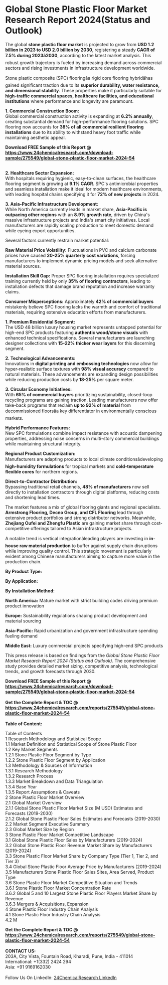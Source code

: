 <h1>Global Stone Plastic Floor Market Research Report 2024(Status and Outlook)</h1><p>The global <strong>stone plastic floor market</strong> is projected to grow from <strong>USD 1.2 billion in 2023 to USD 2.0 billion by 2030</strong>, registering a steady <strong>CAGR of 7.5% during 2023â2030</strong>, according to the latest market analysis. This robust growth trajectory is fueled by increasing demand across commercial sectors and rising investments in infrastructure development worldwide.</p><p>Stone plastic composite (SPC) flooringâa rigid core flooring hybridâhas gained significant traction due to its <strong>superior durability, water resistance, and dimensional stability</strong>. These properties make it particularly suitable for <strong>high-traffic commercial spaces, healthcare facilities, and educational institutions</strong> where performance and longevity are paramount.</p><p><strong>1. Commercial Construction Boom:</strong><br>
Global commercial construction activity is expanding at <strong>6.2% annually</strong>, creating substantial demand for high-performance flooring solutions. SPC flooring now accounts for <strong>38% of all commercial resilient flooring installations</strong> due to its ability to withstand heavy foot traffic while maintaining aesthetic appeal.</p><div><b>Download FREE Sample of this Report @ 
            <a href="https://www.24chemicalresearch.com/download-sample/275549/global-stone-plastic-floor-market-2024-54">
            https://www.24chemicalresearch.com/download-sample/275549/global-stone-plastic-floor-market-2024-54</a></b></div><br><p><strong>2. Healthcare Sector Expansion:</strong><br>
With hospitals requiring hygienic, easy-to-clean surfaces, the healthcare flooring segment is growing at <strong>9.1% CAGR</strong>. SPC's antimicrobial properties and seamless installation make it ideal for modern healthcare environments, with leading hospital chains specifying it for <strong>72% of new projects</strong> in 2024.</p><p><strong>3. Asia-Pacific Infrastructure Development:</strong><br>
While North America currently leads in market share, <strong>Asia-Pacific is outpacing other regions</strong> with an <strong>8.9% growth rate</strong>, driven by China's massive infrastructure projects and India's smart city initiatives. Local manufacturers are rapidly scaling production to meet domestic demand while eyeing export opportunities.</p><p>Several factors currently restrain market potential:</p><p><strong>Raw Material Price Volatility:</strong> Fluctuations in PVC and calcium carbonate prices have caused <strong>20-25% quarterly cost variations</strong>, forcing manufacturers to implement dynamic pricing models and seek alternative material sources.</p><p><strong>Installation Skill Gap:</strong> Proper SPC flooring installation requires specialized training currently held by only <strong>35% of flooring contractors</strong>, leading to installation defects that damage brand reputation and increase warranty claims.</p><p><strong>Consumer Misperceptions:</strong> Approximately <strong>42% of commercial buyers</strong> mistakenly believe SPC flooring lacks the warmth and comfort of traditional materials, requiring extensive education efforts from manufacturers.</p><p><strong>1. Premium Residential Segment:</strong><br>
The USD 48 billion luxury housing market represents untapped potential for high-end SPC products featuring <strong>authentic wood/stone visuals</strong> with enhanced technical specifications. Several manufacturers are launching designer collections with <strong>15-22% thicker wear layers</strong> for this discerning segment.</p><p><strong>2. Technological Advancements:</strong><br>
Innovations in <strong>digital printing and embossing technologies</strong> now allow for hyper-realistic surface textures with <strong>98% visual accuracy</strong> compared to natural materials. These advancements are expanding design possibilities while reducing production costs by <strong>18-25%</strong> per square meter.</p><p><strong>3. Circular Economy Initiatives:</strong><br>
With <strong>65% of commercial buyers</strong> prioritizing sustainability, closed-loop recycling programs are gaining traction. Leading manufacturers now offer take-back programs that reclaim <strong>up to 92% of material</strong> from decommissioned floorsâa key differentiator in environmentally conscious markets.</p><p><strong>Hybrid Performance Features:</strong><br>
	New SPC formulations combine impact resistance with acoustic dampening properties, addressing noise concerns in multi-story commercial buildings while maintaining structural integrity.</p><p><strong>Regional Product Customization:</strong><br>
	Manufacturers are adapting products to local climate conditionsâdeveloping <strong>high-humidity formulations</strong> for tropical markets and <strong>cold-temperature flexible cores</strong> for northern regions.</p><p><strong>Direct-to-Contractor Distribution:</strong><br>
	Bypassing traditional retail channels, <strong>48% of manufacturers</strong> now sell directly to installation contractors through digital platforms, reducing costs and shortening lead times.</p><p>The market features a mix of global flooring giants and regional specialists. <strong>Armstrong Flooring, Decno Group, and CFL Flooring</strong> lead through extensive product portfolios and strong distributor networks. Meanwhile, <strong>Zhejiang Oufei and Zhengfu Plastic</strong> are gaining market share through cost-competitive offerings tailored to Asian infrastructure projects.</p><p>A notable trend is vertical integrationâleading players are investing in <strong>in-house raw material production</strong> to buffer against supply chain disruptions while improving quality control. This strategic movement is particularly evident among Chinese manufacturers aiming to capture more value in the production chain.</p><p><strong>By Product Type:</strong></p><p><strong>By Application:</strong></p><p><strong>By Installation Method:</strong></p><p><strong>North America:</strong> Mature market with strict building codes driving premium product innovation</p><p><strong>Europe:</strong> Sustainability regulations shaping product development and material sourcing</p><p><strong>Asia-Pacific:</strong> Rapid urbanization and government infrastructure spending fueling demand</p><p><strong>Middle East:</strong> Luxury commercial projects specifying high-end SPC products</p><p>This press release is based on findings from the <em>Global Stone Plastic Floor Market Research Report 2024 (Status and Outlook)</em>. The comprehensive study provides detailed market sizing, competitive analysis, technological trends, and growth forecasts through 2030.</p><div><b>Download FREE Sample of this Report @ 
            <a href="https://www.24chemicalresearch.com/download-sample/275549/global-stone-plastic-floor-market-2024-54">
            https://www.24chemicalresearch.com/download-sample/275549/global-stone-plastic-floor-market-2024-54</a></b></div><br><div><b>Get the Complete Report & TOC @ 
            <a href="https://www.24chemicalresearch.com/reports/275549/global-stone-plastic-floor-market-2024-54">
            https://www.24chemicalresearch.com/reports/275549/global-stone-plastic-floor-market-2024-54</a></b></div><br>
            <b>Table of Content:</b><p>Table of Contents<br />
1 Research Methodology and Statistical Scope<br />
1.1 Market Definition and Statistical Scope of Stone Plastic Floor<br />
1.2 Key Market Segments<br />
1.2.1 Stone Plastic Floor Segment by Type<br />
1.2.2 Stone Plastic Floor Segment by Application<br />
1.3 Methodology & Sources of Information<br />
1.3.1 Research Methodology<br />
1.3.2 Research Process<br />
1.3.3 Market Breakdown and Data Triangulation<br />
1.3.4 Base Year<br />
1.3.5 Report Assumptions & Caveats<br />
2 Stone Plastic Floor Market Overview<br />
2.1 Global Market Overview<br />
2.1.1 Global Stone Plastic Floor Market Size (M USD) Estimates and Forecasts (2019-2030)<br />
2.1.2 Global Stone Plastic Floor Sales Estimates and Forecasts (2019-2030)<br />
2.2 Market Segment Executive Summary<br />
2.3 Global Market Size by Region<br />
3 Stone Plastic Floor Market Competitive Landscape<br />
3.1 Global Stone Plastic Floor Sales by Manufacturers (2019-2024)<br />
3.2 Global Stone Plastic Floor Revenue Market Share by Manufacturers (2019-2024)<br />
3.3 Stone Plastic Floor Market Share by Company Type (Tier 1, Tier 2, and Tier 3)<br />
3.4 Global Stone Plastic Floor Average Price by Manufacturers (2019-2024)<br />
3.5 Manufacturers Stone Plastic Floor Sales Sites, Area Served, Product Type<br />
3.6 Stone Plastic Floor Market Competitive Situation and Trends<br />
3.6.1 Stone Plastic Floor Market Concentration Rate<br />
3.6.2 Global 5 and 10 Largest Stone Plastic Floor Players Market Share by Revenue<br />
3.6.3 Mergers & Acquisitions, Expansion<br />
4 Stone Plastic Floor Industry Chain Analysis<br />
4.1 Stone Plastic Floor Industry Chain Analysis<br />
4.2 M</p><div><b>Get the Complete Report & TOC @ 
            <a href="https://www.24chemicalresearch.com/reports/275549/global-stone-plastic-floor-market-2024-54">
            https://www.24chemicalresearch.com/reports/275549/global-stone-plastic-floor-market-2024-54</a></b></div><br><b>CONTACT US:</b><br>
            203A, City Vista, Fountain Road, Kharadi, Pune, India - 411014<br>
            International: +1(332) 2424 294<br>
            Asia: +91 9169162030 <br><br>
            Follow Us On LinkedIn: <a href="https://www.linkedin.com/company/24chemicalresearch/">24ChemicalResearch LinkedIn</a>